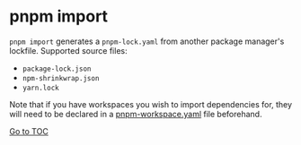 
# pnpm import


`pnpm import` generates a `pnpm-lock.yaml` from another package manager's lockfile. Supported source files:
* `package-lock.json`
* `npm-shrinkwrap.json`
* `yarn.lock`

Note that if you have workspaces you wish to import dependencies for, they will need to be declared in a [pnpm-workspace.yaml](../pnpm-workspace_yaml.html) file beforehand.

<span style='float: footnote;'><a href="../index.html#toc">Go to TOC</a></span>
